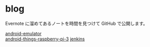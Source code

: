 blog
====

Evernote に溜めてあるノートを時間を見つけて GitHub で公開します。

[android-emulator](android-emulator)  
[android-things-raspberry-pi-3](android-things-raspberry-pi-3)
[jenkins](jenkins)